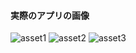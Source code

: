#### 実際のアプリの画像

![asset1](https://user-images.githubusercontent.com/103165680/215950868-515bba4a-09e1-442d-8346-a4859694656c.png)
![asset2](https://user-images.githubusercontent.com/103165680/215950854-f2d32083-b9a0-4cb2-99e9-8d15eff04e2a.png)
![asset3](https://user-images.githubusercontent.com/103165680/215950873-4c06c2a6-d482-45e6-bde0-13d547dc084e.png)
